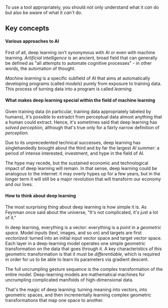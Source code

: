 To use a tool appropriately, you should not only understand what it *can* do but also be aware of what it *can't* do.
## Key concepts
#### Various approaches to AI
First of all, deep learning isn't synonymous with AI or even with machine learning. *Artificial intelligence* is an ancient, broad field that can generally be defined as "all
attempts to automate cognitive processes" - in other words, the automation of thought.

*Machine learning* is a specific subfield of AI that aims at automatically developing programs (called *models*) purely from exposure to training data. This process of turning
data into a program is called *learning.*
#### What makes deep learning special within the field of machine learning
Given training data (in particular, training data appropriately labeled by humans), it's possible to extradct from perceptual data almost anything that a human could extract.
Hence, it's sometimes said that deep learning has *solved perception,* although that's true only for a fairly narrow definition of *perception.*

Due to its unprecedented technical successes, deep learning has singlehandedly brought about the third and by far the largest *AI summer:* a period of intense interested,
investment, and hype in the field of AI.

The hype may recede, but the sustained economic and technological impact of deep learning will remain. In that sense, deep learning could be analogous to the internet: it may
overly hypes up for a few years, but in the longer term it will still be a major revolution that will transform our economy and our lives.
#### How to think about deep learning
The most surprising thing about deep learning is how simple it is. As Feynman once said about the universe, "It's not complicated, it's just a lot of it."

In deep learning, everything is a vector: everything is a *point* in a *geometric space.* Model inputs (text, images, and so on) and targets are first *vectorized:* turned
into an initial input vector space and target vector space. Each layer in a deep-learning model operates one simple geometric transformation on the data that goes through it.
A key characteristics of this geometric transformation is that it must be *differentiable,* which is required in order for us to be able to learn its parameters via gradient
descent.

The full uncrumpling gesture sequence is the complex transformation of the entire model. Deep-learning models are mathematical machines for uncrumpling complicated manifolds
of high-dimensional data.

That's the magic of deep learning: turning meaning into vectors, into geometric spaces, and then incrementally learning complex geometric transformations that map one space
to another.
